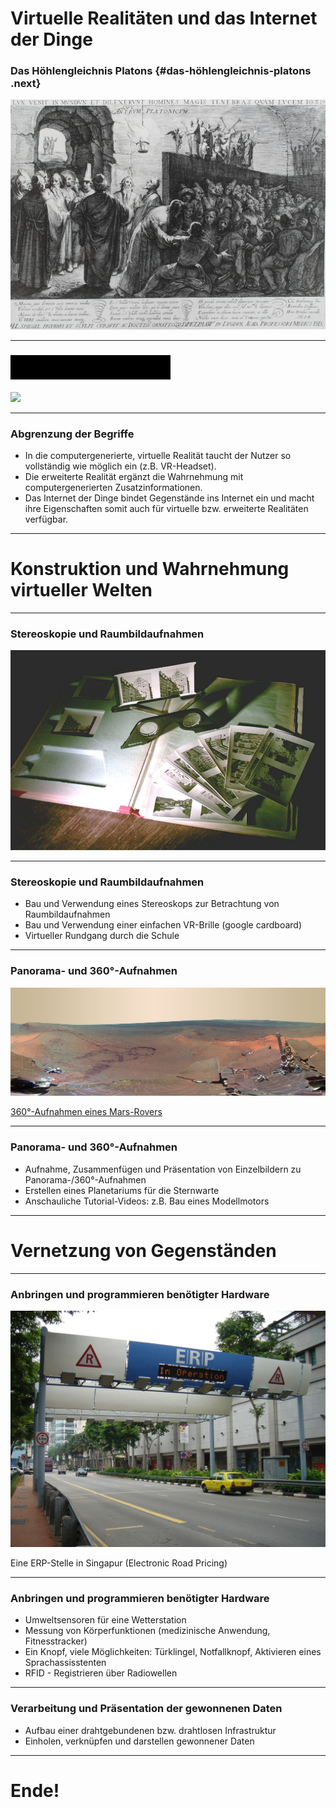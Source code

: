 Virtuelle Realitäten und das Internet der Dinge
===============================================

### Das Höhlengleichnis Platons {#das-höhlengleichnis-platons .next}

![](hoehlengleichnis.jpg)

---

### ![](TheMatrixAnimated.gif)

![](rainingcode.gif)

---

### Abgrenzung der Begriffe

-   In die computergenerierte, virtuelle Realität taucht der Nutzer so
    vollständig wie möglich ein (z.B. VR-Headset).
-   Die erweiterte Realität ergänzt die Wahrnehmung mit
    computergenerierten Zusatzinformationen.
-   Das Internet der Dinge bindet Gegenstände ins Internet ein und macht
    ihre Eigenschaften somit auch für virtuelle bzw. erweiterte
    Realitäten verfügbar.

---

Konstruktion und Wahrnehmung virtueller Welten
==============================================

---

### Stereoskopie und Raumbildaufnahmen

![](raumbild.jpg)

---

### Stereoskopie und Raumbildaufnahmen

-   Bau und Verwendung eines Stereoskops zur Betrachtung von
    Raumbildaufnahmen
-   Bau und Verwendung einer einfachen VR-Brille (google cardboard)
-   Virtueller Rundgang durch die Schule

---

### Panorama- und 360°-Aufnahmen

![](panorama-mars.jpg)

[360°-Aufnahmen eines
Mars-Rovers](https://www.360cities.net/image/curiosity-rover-martian-solar-day-2)

---

### Panorama- und 360°-Aufnahmen

-   Aufnahme, Zusammenfügen und Präsentation von Einzelbildern zu
    Panorama-/360°-Aufnahmen
-   Erstellen eines Planetariums für die Sternwarte
-   Anschauliche Tutorial-Videos: z.B. Bau eines Modellmotors

---


Vernetzung von Gegenständen
===========================

---

### Anbringen und programmieren benötigter Hardware

![](rfid-stelle.JPG)

Eine ERP-Stelle in Singapur (Electronic Road Pricing)

---

### Anbringen und programmieren benötigter Hardware

-   Umweltsensoren für eine Wetterstation
-   Messung von Körperfunktionen (medizinische
    Anwendung, Fitnesstracker)
-   Ein Knopf, viele Möglichkeiten: Türklingel, Notfallknopf, Aktivieren
    eines Sprachassisstenten
-   RFID - Registrieren über Radiowellen

---

### Verarbeitung und Präsentation der gewonnenen Daten

-   Aufbau einer drahtgebundenen bzw. drahtlosen Infrastruktur
-   Einholen, verknüpfen und darstellen gewonnener Daten

---

Ende!
=====

